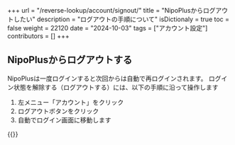 +++
url = "/reverse-lookup/account/signout/"
title = "NipoPlusからログアウトしたい"
description = "ログアウトの手順について"
isDictionaly = true
toc = false
weight = 22120
date = "2024-10-03"
tags = ["アカウント設定"]
contributors = []
+++

## NipoPlusからログアウトする

NipoPlusは一度ログインすると次回からは自動で再ログインされます。
ログイン状態を解除する（ログアウトする）には、以下の手順に沿って操作します

1. 左メニュー「アカウント」をクリック
2. ログアウトボタンをクリック
3. 自動でログイン画面に移動します

{{<iTablet filename="img/signout" msg="図書館など公共PCでログインしたときはログアウトを忘れずにね" alice="shield">}}
